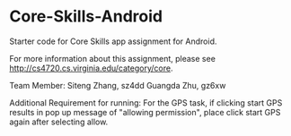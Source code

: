 # Core-Skills-Android
Starter code for Core Skills app assignment for Android.

For more information about this assignment, please see http://cs4720.cs.virginia.edu/category/core.

Team Member:
Siteng Zhang, sz4dd
Guangda Zhu, gz6xw

Additional Requirement for running:
For the GPS task, if clicking start GPS results in pop up message of "allowing permission", place click start GPS again after selecting allow. 

